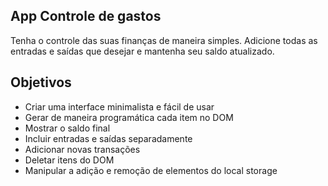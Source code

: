 ## App Controle de gastos

Tenha o controle das suas finanças de maneira simples. Adicione todas as entradas e saídas que desejar e mantenha seu saldo atualizado.

## Objetivos

- Criar uma interface minimalista e fácil de usar
- Gerar de maneira programática cada item no DOM
- Mostrar o saldo final
- Incluir entradas e saídas separadamente
- Adicionar novas transações
- Deletar itens do DOM
- Manipular a adição e remoção de elementos do local storage


